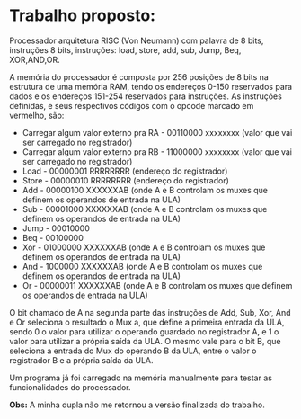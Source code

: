 # Trabalho proposto: 
Processador arquitetura RISC (Von Neumann) com palavra de 8 bits, instruções 8 bits, instruções: load, store, add, sub, Jump, Beq, XOR,AND,OR.

A memória do processador é composta por 256 posições de 8 bits na estrutura de uma memória RAM, tendo os endereços 0-150 reservados para  dados e os endereços 151-254  reservados para instruções.
As instruções definidas, e seus respectivos códigos com o opcode marcado em vermelho, são:

- Carregar algum valor externo pra RA - 00110000 xxxxxxxx (valor que vai ser carregado no registrador)
- Carregar algum valor externo pra RB - 11000000 xxxxxxxx (valor que vai ser carregado no registrador)
- Load - 00000001 RRRRRRRR (endereço do registrador)
- Store - 00000010 RRRRRRRR (endereço do registrador)
- Add - 00000100  XXXXXXAB (onde A e B controlam os muxes que definem os operandos de entrada na ULA)
- Sub - 00001000 XXXXXXAB (onde A e B controlam os muxes que definem os operandos de entrada na ULA)
- Jump - 00010000
- Beq - 00100000
- Xor - 01000000  XXXXXXAB (onde A e B controlam os muxes que definem os operandos de entrada na ULA)
- And - 1000000  XXXXXXAB (onde A e B controlam os muxes que definem os operandos de entrada na ULA)
- Or  - 00000011  XXXXXXAB (onde A e B controlam os muxes que definem os operandos de entrada na ULA)

O bit chamado de A na segunda parte das instruções de Add, Sub, Xor, And e Or seleciona o resultado o Mux a, que define a primeira entrada da ULA, sendo 0 o valor para utilizar o operando guardado no registrador A, e 1 o valor para utilizar a própria saída da ULA. O mesmo vale para o bit B, que seleciona a entrada do Mux do operando B da ULA, entre o valor o registrador B e a própria saída da ULA.

Um programa já foi carregado na memória manualmente para testar as funcionalidades do processador.

**Obs:** A minha dupla não me retornou a versão finalizada do trabalho.

